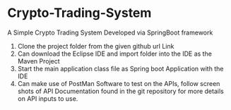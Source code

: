# Crypto-Trading-System
A Simple Crypto Trading System Developed via SpringBoot framework

1. Clone the project folder from the given github url Link
2. Can download the Eclipse IDE and import folder into the IDE as the Maven Project
3. Start the main application class file as Spring boot Application with the IDE
4. Can make use of PostMan Software to test on the APIs, follow screen shots of API Documentation found in the git repository for more details on API inputs to use.
